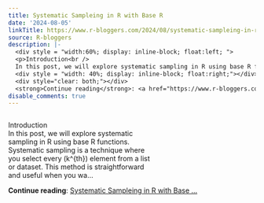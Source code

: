 ```yaml
---
title: Systematic Sampleing in R with Base R
date: '2024-08-05'
linkTitle: https://www.r-bloggers.com/2024/08/systematic-sampleing-in-r-with-base-r/
source: R-bloggers
description: |-
  <div style = "width:60%; display: inline-block; float:left; ">
  <p>Introduction<br />
  In this post, we will explore systematic sampling in R using base R functions. Systematic sampling is a technique where you select every (k^{th}) element from a list or dataset. This method is straightforward and useful when you wa...</p></div>
  <div style = "width: 40%; display: inline-block; float:right;"></div>
  <div style="clear: both;"></div>
  <strong>Continue reading</strong>: <a href="https://www.r-bloggers.com/2024/08/systematic-sampleing-in-r-with-base-r/">Systematic Sampleing in R with Base ...
disable_comments: true
---
```

<div style = "width:60%; display: inline-block; float:left; ">
<p>Introduction<br />
In this post, we will explore systematic sampling in R using base R functions. Systematic sampling is a technique where you select every (k^{th}) element from a list or dataset. This method is straightforward and useful when you wa...</p></div>
<div style = "width: 40%; display: inline-block; float:right;"></div>
<div style="clear: both;"></div>
<strong>Continue reading</strong>: <a href="https://www.r-bloggers.com/2024/08/systematic-sampleing-in-r-with-base-r/">Systematic Sampleing in R with Base ...